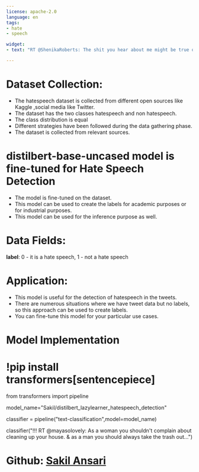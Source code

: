 ```yaml
---
license: apache-2.0
language: en
tags:
- hate
- speech

widget:
- text: "RT @ShenikaRoberts: The shit you hear about me might be true or it might be faker than the bitch who told it to ya &#5736"

---
```


# Dataset Collection:
* The hatespeech dataset is collected from different open sources like Kaggle ,social media like Twitter.
* The dataset has the two classes hatespeech and non hatespeech.
* The class distribution is equal
* Different strategies have been followed during the data gathering phase.
* The dataset is collected from relevant sources.

# distilbert-base-uncased model is fine-tuned for Hate Speech Detection
* The model is fine-tuned on the dataset.
* This model can be used to create the labels for academic purposes or for industrial purposes.
* This model can be used for the inference purpose as well.

# Data Fields:
 
**label**: 0 - it is a hate speech, 1 - not a hate speech

# Application:
* This model is useful for the detection of hatespeech in the tweets.
* There are numerous situations where we have tweet data but no labels, so this approach can be used to create labels.
* You can fine-tune this model for your particular use cases.

# Model Implementation

# !pip install transformers[sentencepiece]

from transformers import pipeline

model_name="Sakil/distilbert_lazylearner_hatespeech_detection"

classifier = pipeline("text-classification",model=model_name)

classifier("!!! RT @mayasolovely: As a woman you shouldn't complain about cleaning up your house. &amp; as a man you should always take the trash out...")

# Github: [Sakil Ansari](https://github.com/Sakil786/hate_speech_detection_pretrained_model)